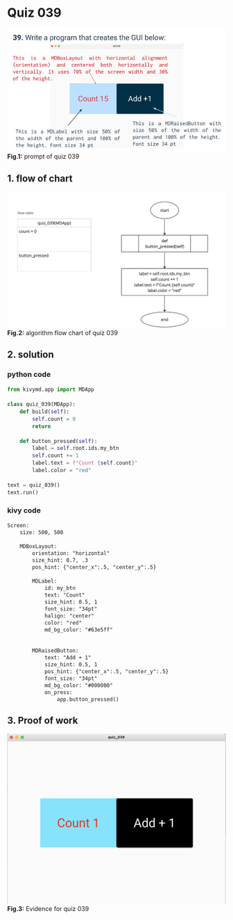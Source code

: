 # Quiz 039
![quiz_039.jpg](..%2F..%2Fassets%2Fprompt%2Fquiz_034-042%2Fquiz_039.jpg)
**Fig.1:** prompt of quiz 039

## 1. flow of chart
![quiz_diagram_039.jpg](..%2F..%2Fassets%2Fflowchart%2Fflowchart_034-042%2Fquiz_diagram_039.jpg)
**Fig.2:** algorithm flow chart of quiz 039

## 2. solution
### python code
```.py
from kivymd.app import MDApp

class quiz_039(MDApp):
    def build(self):
        self.count = 0
        return

    def button_pressed(self):
        label = self.root.ids.my_btn
        self.count += 1
        label.text = f"Count {self.count}"
        label.color = "red"

text = quiz_039()
text.run()
```

### kivy code
```.kv
Screen:
    size: 500, 500

    MDBoxLayout:
        orientation: "horizontal"
        size_hint: 0.7, .3
        pos_hint: {"center_x":.5, "center_y":.5}

        MDLabel:
            id: my_btn
            text: "Count"
            size_hint: 0.5, 1
            font_size: "34pt"
            halign: "center"
            color: "red"
            md_bg_color: "#63e5ff"


        MDRaisedButton:
            text: "Add + 1"
            size_hint: 0.5, 1
            pos_hint: {"center_x":.5, "center_y":.5}
            font_size: "34pt"
            md_bg_color: "#000000"
            on_press:
                app.button_pressed()
```

## 3. Proof of work
![evidence_039.png](..%2F..%2Fassets%2Fevidence%2Fevidence_034-042%2Fevidence_039.png)
**Fig.3:** Evidence for quiz 039